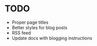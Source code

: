 TODO
====

* Proper page titles
* Better styles for blog posts
* RSS feed
* Update docs with blogging instructions